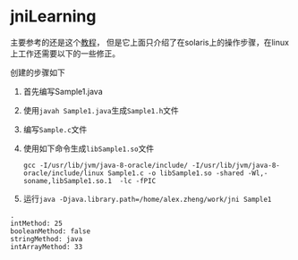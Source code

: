 # jniLearning

主要参考的还是这个[教程](https://www.ibm.com/developerworks/java/tutorials/j-jni/j-jni.html)，
但是它上面只介绍了在solaris上的操作步骤，在linux上工作还需要以下的一些修正。

创建的步骤如下

1. 首先编写Sample1.java
1. 使用`javah Sample1.java`生成`Sample1.h`文件
1. 编写`Sample.c`文件
1. 使用如下命令生成`libSample1.so`文件 

    ```
    gcc -I/usr/lib/jvm/java-8-oracle/include/ -I/usr/lib/jvm/java-8-oracle/include/linux Sample1.c -o libSample1.so -shared -Wl,-soname,libSample1.so.1  -lc -fPIC
    ```
1. 运行`java -Djava.library.path=/home/alex.zheng/work/jni Sample1`

```
.
intMethod: 25
booleanMethod: false
stringMethod: java
intArrayMethod: 33
```
